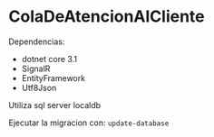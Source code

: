 # ColaDeAtencionAlCliente

Dependencias:
* dotnet core 3.1
* SignalR
* EntityFramework
* Utf8Json

Utiliza sql server localdb

Ejecutar la migracion con:
`update-database`
